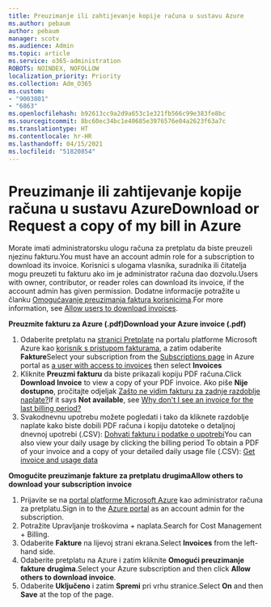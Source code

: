 ```yaml
---
title: Preuzimanje ili zahtijevanje kopije računa u sustavu Azure
ms.author: pebaum
author: pebaum
manager: scotv
ms.audience: Admin
ms.topic: article
ms.service: o365-administration
ROBOTS: NOINDEX, NOFOLLOW
localization_priority: Priority
ms.collection: Adm_O365
ms.custom:
- "9003801"
- "6863"
ms.openlocfilehash: b92613cc9a2d9a653c1e321fb566c99e383fe8bc
ms.sourcegitcommit: 8bc60ec34bc1e40685e3976576e04a2623f63a7c
ms.translationtype: HT
ms.contentlocale: hr-HR
ms.lasthandoff: 04/15/2021
ms.locfileid: "51820854"
---
```

# <a name="download-or-request-a-copy-of-my-bill-in-azure"></a><span data-ttu-id="8ccb8-102">Preuzimanje ili zahtijevanje kopije računa u sustavu Azure</span><span class="sxs-lookup"><span data-stu-id="8ccb8-102">Download or Request a copy of my bill in Azure</span></span>

<span data-ttu-id="8ccb8-103">Morate imati administratorsku ulogu računa za pretplatu da biste preuzeli njezinu fakturu.</span><span class="sxs-lookup"><span data-stu-id="8ccb8-103">You must have an account admin role for a subscription to download its invoice.</span></span> <span data-ttu-id="8ccb8-104">Korisnici s ulogama vlasnika, suradnika ili čitatelja mogu preuzeti tu fakturu ako im je administrator računa dao dozvolu.</span><span class="sxs-lookup"><span data-stu-id="8ccb8-104">Users with owner, contributor, or reader roles can download its invoice, if the account admin has given permission.</span></span> <span data-ttu-id="8ccb8-105">Dodatne informacije potražite u članku [Omogućavanje preuzimanja faktura korisnicima](https://docs.microsoft.com/azure/cost-management-billing/manage/manage-billing-access#opt-in).</span><span class="sxs-lookup"><span data-stu-id="8ccb8-105">For more information, see [Allow users to download invoices](https://docs.microsoft.com/azure/cost-management-billing/manage/manage-billing-access#opt-in).</span></span>

<span data-ttu-id="8ccb8-106">**Preuzmite fakturu za Azure (.pdf)**</span><span class="sxs-lookup"><span data-stu-id="8ccb8-106">**Download your Azure invoice (.pdf)**</span></span>

1. <span data-ttu-id="8ccb8-107">Odaberite pretplatu na [stranici Pretplate](https://portal.azure.com/#blade/Microsoft_Azure_Billing/SubscriptionsBlade) na portalu platforme Microsoft Azure kao [korisnik s pristupom fakturama](https://docs.microsoft.com/azure/cost-management-billing/manage/manage-billing-access?WT.mc_id=Portal-Microsoft_Azure_Support), a zatim odaberite **Fakture**</span><span class="sxs-lookup"><span data-stu-id="8ccb8-107">Select your subscription from the [Subscriptions page](https://portal.azure.com/#blade/Microsoft_Azure_Billing/SubscriptionsBlade) in Azure portal as [a user with access to invoices](https://docs.microsoft.com/azure/cost-management-billing/manage/manage-billing-access?WT.mc_id=Portal-Microsoft_Azure_Support) then select **Invoices**</span></span>
2. <span data-ttu-id="8ccb8-108">Kliknite **Preuzmi fakturu** da biste prikazali kopiju PDF računa.</span><span class="sxs-lookup"><span data-stu-id="8ccb8-108">Click **Download Invoice** to view a copy of your PDF invoice.</span></span> <span data-ttu-id="8ccb8-109">Ako piše **Nije dostupno**, pročitajte odjeljak [Zašto ne vidim fakturu za zadnje razdoblje naplate?](https://docs.microsoft.com/azure/cost-management-billing/manage/download-azure-invoice-daily-usage-date?WT.mc_id=Portal-Microsoft_Azure_Support#noinvoice)</span><span class="sxs-lookup"><span data-stu-id="8ccb8-109">If it says **Not available**, see [Why don't I see an invoice for the last billing period?](https://docs.microsoft.com/azure/cost-management-billing/manage/download-azure-invoice-daily-usage-date?WT.mc_id=Portal-Microsoft_Azure_Support#noinvoice)</span></span>
3. <span data-ttu-id="8ccb8-110">Svakodnevnu upotrebu možete pogledati i tako da kliknete razdoblje naplate kako biste dobili PDF računa i kopiju datoteke o detaljnoj dnevnoj upotrebi (.CSV): [Dohvati fakturu i podatke o upotrebi](https://docs.microsoft.com/azure/cost-management-billing/manage/download-azure-invoice-daily-usage-date?WT.mc_id=Portal-Microsoft_Azure_Support)</span><span class="sxs-lookup"><span data-stu-id="8ccb8-110">You can also view your daily usage by clicking the billing period To obtain a PDF of your invoice and a copy of your detailed daily usage file (.CSV): [Get invoice and usage data](https://docs.microsoft.com/azure/cost-management-billing/manage/download-azure-invoice-daily-usage-date?WT.mc_id=Portal-Microsoft_Azure_Support)</span></span>  

<span data-ttu-id="8ccb8-111">**Omogućite preuzimanje fakture za pretplatu drugima**</span><span class="sxs-lookup"><span data-stu-id="8ccb8-111">**Allow others to download your subscription invoice**</span></span>

1. <span data-ttu-id="8ccb8-112">Prijavite se na [portal platforme Microsoft Azure](https://portal.azure.com/) kao administrator računa za pretplatu.</span><span class="sxs-lookup"><span data-stu-id="8ccb8-112">Sign in to the [Azure portal](https://portal.azure.com/) as an account admin for the subscription.</span></span>
2. <span data-ttu-id="8ccb8-113">Potražite Upravljanje troškovima + naplata.</span><span class="sxs-lookup"><span data-stu-id="8ccb8-113">Search for Cost Management + Billing.</span></span>
3. <span data-ttu-id="8ccb8-114">Odaberite **Fakture** na lijevoj strani ekrana.</span><span class="sxs-lookup"><span data-stu-id="8ccb8-114">Select **Invoices** from the left-hand side.</span></span>
4. <span data-ttu-id="8ccb8-115">Odaberite pretplatu na Azure i zatim kliknite **Omogući preuzimanje fakture drugima**.</span><span class="sxs-lookup"><span data-stu-id="8ccb8-115">Select your Azure subscription and then click **Allow others to download invoice**.</span></span>
5. <span data-ttu-id="8ccb8-116">Odaberite **Uključeno** i zatim **Spremi** pri vrhu stranice.</span><span class="sxs-lookup"><span data-stu-id="8ccb8-116">Select **On** and then **Save** at the top of the page.</span></span>
